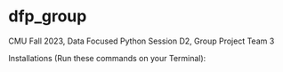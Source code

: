 # dfp_group
CMU Fall 2023, Data Focused Python Session D2, Group Project Team 3


Installations (Run these commands on your Terminal):

